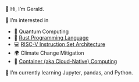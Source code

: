 👋 Hi, I’m Gerald.

👀 I’m interested in
- 🔮 Quantum Computing
- 🦀 [Rust Programming Language](https://www.rust-lang.org/)
- 💻 [RISC-V Instruction Set Architecture](https://riscv.org/)
- 🌍 Climate Change Mitigation
- 🐋 [Container (aka Cloud-Native) Computing](https://www.cncf.io/)

🌱 I’m currently learning Jupyter, pandas, and Python.

<!---
gerald-scharitzer/gerald-scharitzer is a ✨ special ✨ repository because its `README.md` (this file) appears on your GitHub profile.
You can click the Preview link to take a look at your changes.
--->
